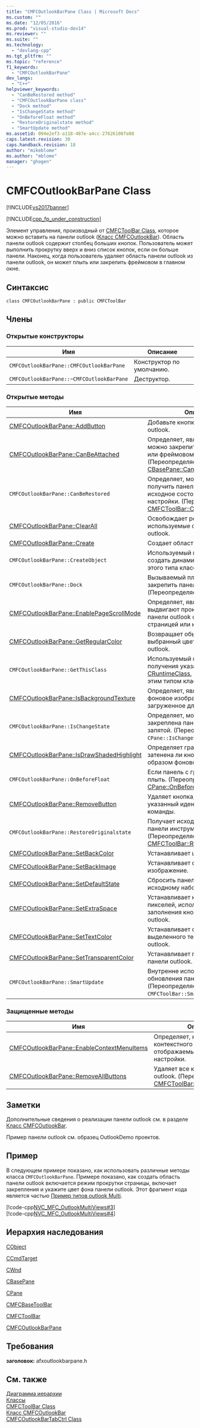 ```yaml
---
title: "CMFCOutlookBarPane Class | Microsoft Docs"
ms.custom: ""
ms.date: "12/05/2016"
ms.prod: "visual-studio-dev14"
ms.reviewer: ""
ms.suite: ""
ms.technology: 
  - "devlang-cpp"
ms.tgt_pltfrm: ""
ms.topic: "reference"
f1_keywords: 
  - "CMFCOutlookBarPane"
dev_langs: 
  - "C++"
helpviewer_keywords: 
  - "CanBeRestored method"
  - "CMFCOutlookBarPane class"
  - "Dock method"
  - "IsChangeState method"
  - "OnBeforeFloat method"
  - "RestoreOriginalstate method"
  - "SmartUpdate method"
ms.assetid: 094e2ef3-a118-487e-a4cc-27626108fe08
caps.latest.revision: 30
caps.handback.revision: 18
author: "mikeblome"
ms.author: "mblome"
manager: "ghogen"
---
```

# CMFCOutlookBarPane Class
[!INCLUDE[vs2017banner](../../assembler/inline/includes/vs2017banner.md)]

[!INCLUDE[cpp_fp_under_construction](../../mfc/reference/includes/cpp_fp_under_construction_md.md)]  
  
 Элемент управления, производный от [CMFCToolBar Class](../../mfc/reference/cmfctoolbar-class.md), которое можно вставить на панели outlook \([Класс CMFCOutlookBar](../../mfc/reference/cmfcoutlookbar-class.md)\).  Область панели outlook содержит столбец больших кнопок.  Пользователь может выполнить прокрутку вверх и вниз список кнопок, если он больше панели.  Наконец, когда пользователь удаляет область панели outlook из панели outlook, он может плыть или закрепить фреймовом в главном окне.  
  
## Синтаксис  
  
```  
class CMFCOutlookBarPane : public CMFCToolBar  
```  
  
## Члены  
  
### Открытые конструкторы  
  
|Имя|Описание|  
|---------|--------------|  
|`CMFCOutlookBarPane::CMFCOutlookBarPane`|Конструктор по умолчанию.|  
|`CMFCOutlookBarPane::~CMFCOutlookBarPane`|Деструктор.|  
  
### Открытые методы  
  
|Имя|Описание|  
|---------|--------------|  
|[CMFCOutlookBarPane::AddButton](../Topic/CMFCOutlookBarPane::AddButton.md)|Добавьте кнопку на панели outlook.|  
|[CMFCOutlookBarPane::CanBeAttached](../Topic/CMFCOutlookBarPane::CanBeAttached.md)|Определяет, является ли панель можно закрепить в другой области или фреймовому окно.  \(Переопределяет [CBasePane::CanBeAttached](../Topic/CBasePane::CanBeAttached.md)\).|  
|`CMFCOutlookBarPane::CanBeRestored`|Определяет, может ли система получить панели инструментов в исходное состояние после настройки.  \(Переопределяет [CMFCToolBar::CanBeRestored](../Topic/CMFCToolBar::CanBeRestored.md)\).|  
|[CMFCOutlookBarPane::ClearAll](../Topic/CMFCOutlookBarPane::ClearAll.md)|Освобождает ресурсы, используемые образами на панели outlook.|  
|[CMFCOutlookBarPane::Create](../Topic/CMFCOutlookBarPane::Create.md)|Создает область панели outlook.|  
|`CMFCOutlookBarPane::CreateObject`|Используемый платформой, чтобы создать динамический экземпляр этого типа класса.|  
|`CMFCOutlookBarPane::Dock`|Вызываемый платформой, чтобы закрепить панель outlook. \(Переопределяет `CPane::Dock`\).|  
|[CMFCOutlookBarPane::EnablePageScrollMode](../Topic/CMFCOutlookBarPane::EnablePageScrollMode.md)|Определяет, является ли выдвигают прокрутки обращена на панели outlook список кнопок страницей или кнопкой.|  
|[CMFCOutlookBarPane::GetRegularColor](../Topic/CMFCOutlookBarPane::GetRegularColor.md)|Возвращает обычный \(\), выбранный цвет текста панели outlook.|  
|`CMFCOutlookBarPane::GetThisClass`|Используемый платформой для получения указателя на объект [CRuntimeClass](../Topic/CRuntimeClass%20Structure.md), который связан с этим типом класса.|  
|[CMFCOutlookBarPane::IsBackgroundTexture](../Topic/CMFCOutlookBarPane::IsBackgroundTexture.md)|Определяет, является ли образом фоновое изображение, загруженное для панели outlook.|  
|`CMFCOutlookBarPane::IsChangeState`|Определяет, может ли быть закреплена панель плавающей запятой.  \(Переопределяет `CPane::IsChangeState`\).|  
|[CMFCOutlookBarPane::IsDrawShadedHighlight](../Topic/CMFCOutlookBarPane::IsDrawShadedHighlight.md)|Определяет границы кнопки, когда затенена ли кнопка выделена и образом фоновое изображение.|  
|`CMFCOutlookBarPane::OnBeforeFloat`|Если панель с границами рядом с плыть.  \(Переопределяет [CPane::OnBeforeFloat](../Topic/CPane::OnBeforeFloat.md)\).|  
|[CMFCOutlookBarPane::RemoveButton](../Topic/CMFCOutlookBarPane::RemoveButton.md)|Удаляет кнопка, которая имеет указанный идентификатор команды.|  
|`CMFCOutlookBarPane::RestoreOriginalstate`|Получает исходное состояние панели инструментов.  \(Переопределяет [CMFCToolBar::RestoreOriginalState](../Topic/CMFCToolBar::RestoreOriginalState.md)\).|  
|[CMFCOutlookBarPane::SetBackColor](../Topic/CMFCOutlookBarPane::SetBackColor.md)|Устанавливает цвет фона.|  
|[CMFCOutlookBarPane::SetBackImage](../Topic/CMFCOutlookBarPane::SetBackImage.md)|Устанавливает образом фоновое изображение.|  
|[CMFCOutlookBarPane::SetDefaultState](../Topic/CMFCOutlookBarPane::SetDefaultState.md)|Сбросить панель outlook к исходному набору кнопок.|  
|[CMFCOutlookBarPane::SetExtraSpace](../Topic/CMFCOutlookBarPane::SetExtraSpace.md)|Устанавливает количество пикселей, используемых для заполнения кнопок на панели outlook.|  
|[CMFCOutlookBarPane::SetTextColor](../Topic/CMFCOutlookBarPane::SetTextColor.md)|Устанавливает обычных и цвета выделенного текста на панели outlook.|  
|[CMFCOutlookBarPane::SetTransparentColor](../Topic/CMFCOutlookBarPane::SetTransparentColor.md)|Устанавливает прозрачный цвет панели outlook.|  
|`CMFCOutlookBarPane::SmartUpdate`|Внутренне используемый для обновления панели outlook.  \(Переопределяет `CMFCToolBar::SmartUpdate`\).|  
  
### Защищенные методы  
  
|Имя|Описание|  
|---------|--------------|  
|[CMFCOutlookBarPane::EnableContextMenuItems](../Topic/CMFCOutlookBarPane::EnableContextMenuItems.md)|Определяет, какие элементы контекстного меню, отображаемых в режиме настройки.|  
|[CMFCOutlookBarPane::RemoveAllButtons](../Topic/CMFCOutlookBarPane::RemoveAllButtons.md)|Удаляет все кнопки на панели outlook.  \(Переопределяет [CMFCToolBar::RemoveAllButtons](../Topic/CMFCToolBar::RemoveAllButtons.md)\).|  
  
## Заметки  
 Дополнительные сведения о реализации панели outlook см. в разделе [Класс CMFCOutlookBar](../../mfc/reference/cmfcoutlookbar-class.md).  
  
 Пример панели outlook см. образец OutlookDemo проектов.  
  
## Пример  
 В следующем примере показано, как использовать различные методы класса `CMFCOutlookBarPane`.  Примере показано, как создать область панели outlook включается режим прокрутки страницы, включает закрепления и укажите цвет фона панели outlook.  Этот фрагмент кода является частью [Пример типов outlook Multi](../../top/visual-cpp-samples.md).  
  
 [!code-cpp[NVC_MFC_OutlookMultiViews#3](../../mfc/reference/codesnippet/CPP/cmfcoutlookbarpane-class_1.h)]  
[!code-cpp[NVC_MFC_OutlookMultiViews#4](../../mfc/reference/codesnippet/CPP/cmfcoutlookbarpane-class_2.cpp)]  
  
## Иерархия наследования  
 [CObject](../Topic/CObject%20Class.md)  
  
 [CCmdTarget](../Topic/CCmdTarget%20Class.md)  
  
 [CWnd](../Topic/CWnd%20Class.md)  
  
 [CBasePane](../../mfc/reference/cbasepane-class.md)  
  
 [CPane](../../mfc/reference/cpane-class.md)  
  
 [CMFCBaseToolBar](../../mfc/reference/cmfcbasetoolbar-class.md)  
  
 [CMFCToolBar](../../mfc/reference/cmfctoolbar-class.md)  
  
 [CMFCOutlookBarPane](../../mfc/reference/cmfcoutlookbarpane-class.md)  
  
## Требования  
 **заголовок:** afxoutlookbarpane.h  
  
## См. также  
 [Диаграмма иерархии](../../mfc/hierarchy-chart.md)   
 [Классы](../Topic/MFC%20Classes.md)   
 [CMFCToolBar Class](../../mfc/reference/cmfctoolbar-class.md)   
 [Класс CMFCOutlookBar](../../mfc/reference/cmfcoutlookbar-class.md)   
 [CMFCOutlookBarTabCtrl Class](../../mfc/reference/cmfcoutlookbartabctrl-class.md)